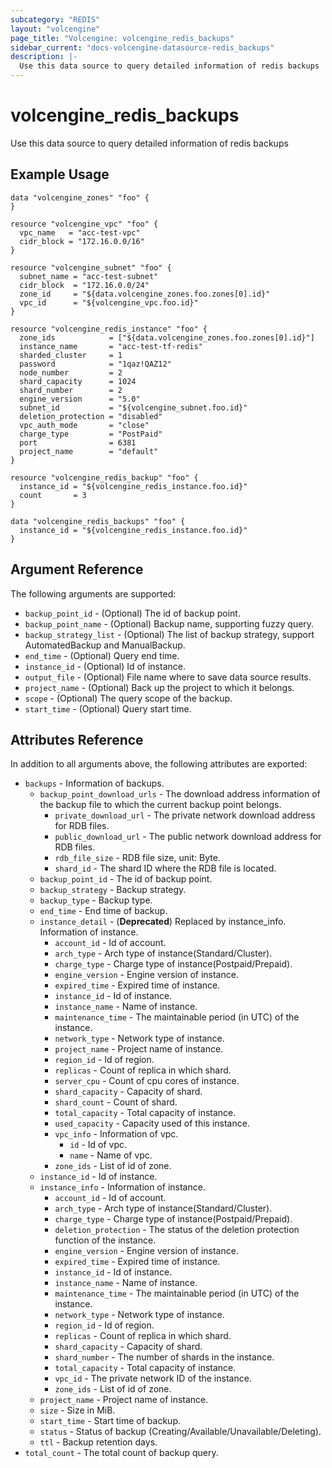 ```yaml
---
subcategory: "REDIS"
layout: "volcengine"
page_title: "Volcengine: volcengine_redis_backups"
sidebar_current: "docs-volcengine-datasource-redis_backups"
description: |-
  Use this data source to query detailed information of redis backups
---
```

# volcengine_redis_backups
Use this data source to query detailed information of redis backups
## Example Usage
```hcl
data "volcengine_zones" "foo" {
}

resource "volcengine_vpc" "foo" {
  vpc_name   = "acc-test-vpc"
  cidr_block = "172.16.0.0/16"
}

resource "volcengine_subnet" "foo" {
  subnet_name = "acc-test-subnet"
  cidr_block  = "172.16.0.0/24"
  zone_id     = "${data.volcengine_zones.foo.zones[0].id}"
  vpc_id      = "${volcengine_vpc.foo.id}"
}

resource "volcengine_redis_instance" "foo" {
  zone_ids            = ["${data.volcengine_zones.foo.zones[0].id}"]
  instance_name       = "acc-test-tf-redis"
  sharded_cluster     = 1
  password            = "1qaz!QAZ12"
  node_number         = 2
  shard_capacity      = 1024
  shard_number        = 2
  engine_version      = "5.0"
  subnet_id           = "${volcengine_subnet.foo.id}"
  deletion_protection = "disabled"
  vpc_auth_mode       = "close"
  charge_type         = "PostPaid"
  port                = 6381
  project_name        = "default"
}

resource "volcengine_redis_backup" "foo" {
  instance_id = "${volcengine_redis_instance.foo.id}"
  count       = 3
}

data "volcengine_redis_backups" "foo" {
  instance_id = "${volcengine_redis_instance.foo.id}"
}
```
## Argument Reference
The following arguments are supported:
* `backup_point_id` - (Optional) The id of backup point.
* `backup_point_name` - (Optional) Backup name, supporting fuzzy query.
* `backup_strategy_list` - (Optional) The list of backup strategy, support AutomatedBackup and ManualBackup.
* `end_time` - (Optional) Query end time.
* `instance_id` - (Optional) Id of instance.
* `output_file` - (Optional) File name where to save data source results.
* `project_name` - (Optional) Back up the project to which it belongs.
* `scope` - (Optional) The query scope of the backup.
* `start_time` - (Optional) Query start time.

## Attributes Reference
In addition to all arguments above, the following attributes are exported:
* `backups` - Information of backups.
    * `backup_point_download_urls` - The download address information of the backup file to which the current backup point belongs.
        * `private_download_url` - The private network download address for RDB files.
        * `public_download_url` - The public network download address for RDB files.
        * `rdb_file_size` - RDB file size, unit: Byte.
        * `shard_id` - The shard ID where the RDB file is located.
    * `backup_point_id` - The id of backup point.
    * `backup_strategy` - Backup strategy.
    * `backup_type` - Backup type.
    * `end_time` - End time of backup.
    * `instance_detail` - (**Deprecated**) Replaced by instance_info. Information of instance.
        * `account_id` - Id of account.
        * `arch_type` - Arch type of instance(Standard/Cluster).
        * `charge_type` - Charge type of instance(Postpaid/Prepaid).
        * `engine_version` - Engine version of instance.
        * `expired_time` - Expired time of instance.
        * `instance_id` - Id of instance.
        * `instance_name` - Name of instance.
        * `maintenance_time` - The maintainable period (in UTC) of the instance.
        * `network_type` - Network type of instance.
        * `project_name` - Project name of instance.
        * `region_id` - Id of region.
        * `replicas` - Count of replica in which shard.
        * `server_cpu` - Count of cpu cores of instance.
        * `shard_capacity` - Capacity of shard.
        * `shard_count` - Count of shard.
        * `total_capacity` - Total capacity of instance.
        * `used_capacity` - Capacity used of this instance.
        * `vpc_info` - Information of vpc.
            * `id` - Id of vpc.
            * `name` - Name of vpc.
        * `zone_ids` - List of id of zone.
    * `instance_id` - Id of instance.
    * `instance_info` - Information of instance.
        * `account_id` - Id of account.
        * `arch_type` - Arch type of instance(Standard/Cluster).
        * `charge_type` - Charge type of instance(Postpaid/Prepaid).
        * `deletion_protection` - The status of the deletion protection function of the instance.
        * `engine_version` - Engine version of instance.
        * `expired_time` - Expired time of instance.
        * `instance_id` - Id of instance.
        * `instance_name` - Name of instance.
        * `maintenance_time` - The maintainable period (in UTC) of the instance.
        * `network_type` - Network type of instance.
        * `region_id` - Id of region.
        * `replicas` - Count of replica in which shard.
        * `shard_capacity` - Capacity of shard.
        * `shard_number` - The number of shards in the instance.
        * `total_capacity` - Total capacity of instance.
        * `vpc_id` - The private network ID of the instance.
        * `zone_ids` - List of id of zone.
    * `project_name` - Project name of instance.
    * `size` - Size in MiB.
    * `start_time` - Start time of backup.
    * `status` - Status of backup (Creating/Available/Unavailable/Deleting).
    * `ttl` - Backup retention days.
* `total_count` - The total count of backup query.


